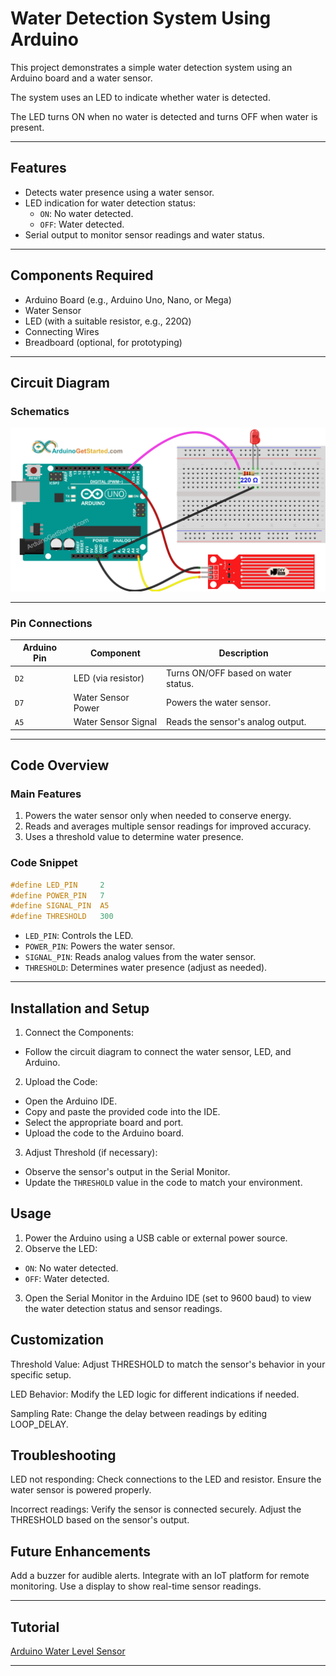 # Water Detection System Using Arduino

This project demonstrates a simple water detection system using an Arduino board
and a water sensor. 

The system uses an LED to indicate whether water is detected. 

The LED turns ON when no water is detected and turns OFF when water is present.

---

## Features

- Detects water presence using a water sensor.
- LED indication for water detection status:
  - `ON`: No water detected.
  - `OFF`: Water detected.
- Serial output to monitor sensor readings and water status.

---

## Components Required

- Arduino Board (e.g., Arduino Uno, Nano, or Mega)
- Water Sensor
- LED (with a suitable resistor, e.g., 220Ω)
- Connecting Wires
- Breadboard (optional, for prototyping)

---

## Circuit Diagram

### Schematics

![arduino schematics](../static/img/arduino-water-sensor-led-wiring-diagram.jpg)

---

### Pin Connections

| Arduino Pin | Component           | Description                         |
| ----------- | ------------------- | ----------------------------------- |
| `D2`          | LED (via resistor)  | Turns ON/OFF based on water status. |
| `D7`          | Water Sensor Power  | Powers the water sensor.            |
| `A5`          | Water Sensor Signal | Reads the sensor's analog output.   |

---

## Code Overview

### Main Features

1. Powers the water sensor only when needed to conserve energy.
2. Reads and averages multiple sensor readings for improved accuracy.
3. Uses a threshold value to determine water presence.

### Code Snippet

```c
#define LED_PIN     2
#define POWER_PIN   7
#define SIGNAL_PIN  A5
#define THRESHOLD   300
```

- `LED_PIN`: Controls the LED.
- `POWER_PIN`: Powers the water sensor.
- `SIGNAL_PIN`: Reads analog values from the water sensor.
- `THRESHOLD`: Determines water presence (adjust as needed).

---

## Installation and Setup

1. Connect the Components:
  - Follow the circuit diagram to connect the water sensor, LED, and Arduino.
2. Upload the Code:
  - Open the Arduino IDE.
  - Copy and paste the provided code into the IDE.
  - Select the appropriate board and port.
  - Upload the code to the Arduino board.
3. Adjust Threshold (if necessary):
  - Observe the sensor's output in the Serial Monitor.
  - Update the `THRESHOLD` value in the code to match your environment.

## Usage

1. Power the Arduino using a USB cable or external power source.
2. Observe the LED:
  - `ON`: No water detected.
  - `OFF`: Water detected.
3. Open the Serial Monitor in the Arduino IDE (set to 9600 baud) to view the water detection status and sensor readings.

## Customization

Threshold Value: Adjust THRESHOLD to match the sensor's behavior in your specific setup.

LED Behavior: Modify the LED logic for different indications if needed.

Sampling Rate: Change the delay between readings by editing LOOP_DELAY.

## Troubleshooting

LED not responding:
    Check connections to the LED and resistor.
    Ensure the water sensor is powered properly.

Incorrect readings:
    Verify the sensor is connected securely.
    Adjust the THRESHOLD based on the sensor's output.

## Future Enhancements

Add a buzzer for audible alerts.
Integrate with an IoT platform for remote monitoring.
Use a display to show real-time sensor readings.

---

## Tutorial

[Arduino Water Level Sensor](https://arduinogetstarted.com/tutorials/arduino-water-sensor)

---
